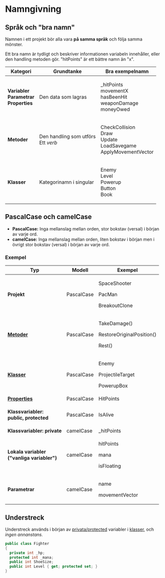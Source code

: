 # Namngivning

## Språk och "bra namn"

Namnen i ett projekt bör alla vara **på samma språk** och följa samma mönster.

Ett bra namn är tydligt och beskriver informationen variabeln innehåller, eller den handling metoden gör. "hitPoints" är ett bättre namn än "x".

| Kategori                                                                                        | Grundtanke                                          | Bra exempelnamn                                                                |
| ----------------------------------------------------------------------------------------------- | --------------------------------------------------- | ------------------------------------------------------------------------------ |
| <p><strong>Variabler</strong><br><strong>Parametrar</strong><br><strong>Properties</strong></p> | Den data som lagras                                 | <p>_hitPoints<br>movementX<br>hasBeenHit<br>weaponDamage<br>moneyOwed</p>      |
| **Metoder**                                                                                     | <p>Den handling som utförs<br>Ett <em>verb</em></p> | <p>CheckCollision<br>Draw<br>Update<br>LoadSavegame<br>ApplyMovementVector</p> |
| **Klasser**                                                                                     | Kategorinamn i singular                             | <p>Enemy<br>Level<br>Powerup<br>Button<br>Book</p>                             |

## PascalCase och camelCase

* **PascalCase:** Inga mellanslag mellan orden, stor bokstav (versal) i början av varje ord.
* **camelCase:** Inga mellanslag mellan orden, liten bokstav i början men i övrigt stor bokstav (versal) i början av varje ord.

### Exempel

| Typ                                                                                | Modell     | Exempel                                                          |
| ---------------------------------------------------------------------------------- | ---------- | ---------------------------------------------------------------- |
| **Projekt**                                                                        | PascalCase | <p>SpaceShooter</p><p>PacMan</p><p>BreakoutClone</p>             |
| [**Metoder**](egna-metoder.md)                                                     | PascalCase | <p>TakeDamage()</p><p>RestoreOriginalPosition()</p><p>Rest()</p> |
| [**Klasser**](../klasser-och-objektorientering/klasser-och-instanser.md)           | PascalCase | <p>Enemy</p><p>ProjectileTarget</p><p>PowerupBox</p>             |
| [**Properties**](../klasser-och-objektorientering/inkapsling-och-properties.md)    | PascalCase | HitPoints                                                        |
| <p><strong>Klassvariabler:</strong> <br><strong>public, protected</strong></p>     | PascalCase | IsAlive                                                          |
| **Klassvariabler: private**                                                        | camelCase  | \_hitPoints                                                      |
| <p><strong>Lokala variabler</strong><br><strong>("vanliga variabler")</strong></p> | camelCase  | <p>hitPoints</p><p>mana</p><p>isFloating</p>                     |
| **Parametrar**                                                                     | camelCase  | <p>name</p><p>movementVector</p>                                 |

## Understreck

Understreck används i början av [privata/protected](../klasser-och-objektorientering/public-private-och-protected.md) variabler i [klasser](../klasser-och-objektorientering/klasser-och-instanser.md), och _ingen annanstans._

```csharp
public class Fighter
{
  private int _hp;
  protected int _mana;
  public int ShoeSize;
  public int Level { get; protected set; }
}
```
